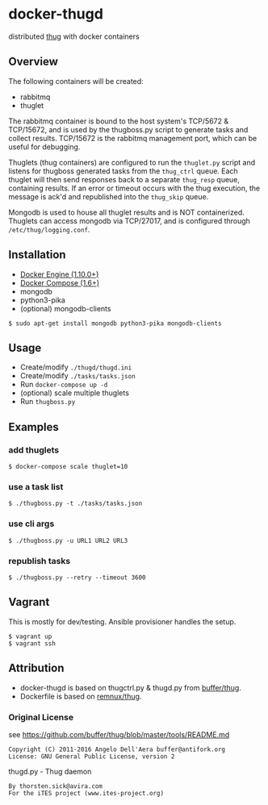 # docker-thugd

distributed [thug](https://github.com/buffer/thug/) with docker containers

## Overview
The following containers will be created:
- rabbitmq
- thuglet

The rabbitmq container is bound to the host system's TCP/5672 & TCP/15672, and
is used by the thugboss.py script to generate tasks and collect results.
TCP/15672 is the rabbitmq management port, which can be useful for debugging.

Thuglets (thug containers) are configured to run the `thuglet.py` script and
listens for thugboss generated tasks from the `thug_ctrl` queue. Each thuglet
will then send responses back to a separate `thug_resp` queue, containing
results. If an error or timeout occurs with the thug execution, the message is
ack'd and republished into the `thug_skip` queue.

Mongodb is used to house all thuglet results and is NOT containerized.
Thuglets can access mongodb via TCP/27017, and is configured through
`/etc/thug/logging.conf`.

## Installation
* [Docker Engine (1.10.0+)](https://docs.docker.com/engine/installation/linux/ubuntulinux/)
* [Docker Compose (1.6+)](https://docs.docker.com/compose/install/)
* mongodb
* python3-pika
* (optional) mongodb-clients

```
$ sudo apt-get install mongodb python3-pika mongodb-clients
```

## Usage
* Create/modify `./thugd/thugd.ini`
* Create/modify `./tasks/tasks.json`
* Run `docker-compose up -d`
* (optional) scale multiple thuglets
* Run `thugboss.py`

## Examples

### add thuglets
```
$ docker-compose scale thuglet=10
```

### use a task list
```
$ ./thugboss.py -t ./tasks/tasks.json
```

### use cli args
```
$ ./thugboss.py -u URL1 URL2 URL3
```

### republish tasks
```
$ ./thugboss.py --retry --timeout 3600
```

## Vagrant
This is mostly for dev/testing. Ansible provisioner handles the setup.
```
$ vagrant up
$ vagrant ssh
```

## Attribution
* docker-thugd is based on thugctrl.py & thugd.py from [buffer/thug](https://github.com/buffer/thug/tree/master/tools/distributed).
* Dockerfile is based on [remnux/thug](https://github.com/REMnux/docker/tree/master/thug).

### Original License
see https://github.com/buffer/thug/blob/master/tools/README.md

```
Copyright (C) 2011-2016 Angelo Dell'Aera buffer@antifork.org
License: GNU General Public License, version 2
```

thugd.py - Thug daemon
```
By thorsten.sick@avira.com
For the iTES project (www.ites-project.org)
```
